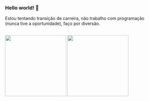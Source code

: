 

<!--
**JuanXavier-hub/JuanXavier-hub** is a ✨ _special_ ✨ repository because its `README.md` (this file) appears on your GitHub profile.

Here are some ideas to get you started:

- 🔭 I’m currently working on ...
- 🌱 I’m currently learning ...
- 👯 I’m looking to collaborate on ...
- 🤔 I’m looking for help with ...
- 💬 Ask me about ...
- 📫 How to reach me: ...
- 😄 Pronouns: ...
- ⚡ Fun fact: ...
-->

### Hello world! 👋

Estou tentando transição de carreira, não trabalho com programação (nunca tive a oportunidade), faço por diversão. 
<!--Não tenho muito tempo e, por isso, deixo muitos projetos inacabados e espalhados em outras plataformas. Tentarei -->

##

<div align-items="inline">
  <img height=200em src=https://github-readme-stats.vercel.app/api?username=JuanXavier-hub&icons=true&theme=highcontrast&include_all_commits>
  <img height=200em src=https://github-readme-stats.vercel.app/api/top-langs/?username=JuanXavier-hub&hide_progress=false&theme=highcontrast&layout=donut>
</div>

##
<!--
<div>
  <img align=center height=50em width=50em src="https://cdn.jsdelivr.net/gh/devicons/devicon/icons/c/c-original.svg" />
  <img align=center height=50em width=50em src="https://cdn.jsdelivr.net/gh/devicons/devicon/icons/cplusplus/cplusplus-original.svg" />
  <img align=center height=50em width=50em src="https://cdn.jsdelivr.net/gh/devicons/devicon/icons/csharp/csharp-original.svg" />
  <img align=center height=50em width=50em src="https://cdn.jsdelivr.net/gh/devicons/devicon/icons/python/python-original.svg" /> 
  <img align=center height=50em width=50em src="https://cdn.jsdelivr.net/gh/devicons/devicon/icons/html5/html5-original.svg" />
  <img align=center height=50em width=50em src="https://cdn.jsdelivr.net/gh/devicons/devicon/icons/css3/css3-original.svg" />
          
</div>

##
-->
